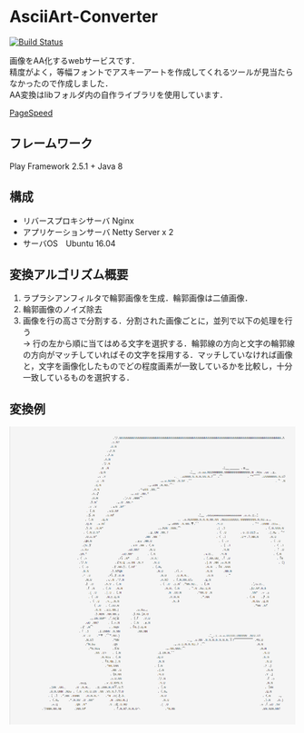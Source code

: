 # AsciiArt-Converter
[![Build Status](https://travis-ci.org/SoichiSumi/AsciiArtConverter-WebApp.svg?branch=master)](https://travis-ci.org/SoichiSumi/AsciiArtConverter-WebApp)


画像をAA化するwebサービスです．<br>
精度がよく，等幅フォントでアスキーアートを作成してくれるツールが見当たらなかったので作成しました．<br>
AA変換はlibフォルダ内の自作ライブラリを使用しています．

[PageSpeed](http://ur0.work/tjhH)

## フレームワーク
Play Framework 2.5.1 + Java 8

## 構成
+ リバースプロキシサーバ  Nginx
+ アプリケーションサーバ  Netty Server x 2 
+ サーバOS　Ubuntu 16.04

## 変換アルゴリズム概要
1. ラプラシアンフィルタで輪郭画像を生成．輪郭画像は二値画像．
2. 輪郭画像のノイズ除去
3. 画像を行の高さで分割する．分割された画像ごとに，並列で以下の処理を行う<br>
  → 行の左から順に当てはめる文字を選択する．輪郭線の方向と文字の輪郭線の方向がマッチしていればその文字を採用する．マッチしていなければ画像と，文字を画像化したものでどの程度画素が一致しているかを比較し，十分一致しているものを選択する．

## 変換例
![image](sample.png)
